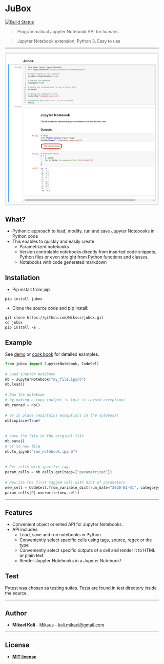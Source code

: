 
# JuBox
[![Build Status](https://travis-ci.com/Miksus/jubox.svg?branch=master)](https://travis-ci.com/Miksus/jubox)

> Programmatical Jupyter Notebook API for humans

> Jupyter Notebook extension, Python 3, Easy to use


---

![Example](docs/img/example.png "Jubox image")

## What?
- Pythonic approach to load, modify, run and save Jupyter Notebooks in Python code
- This enables to quickly and easily create:
    - Parametrized notebooks
    - Version controlable notebooks directly from inserted code snippets, Python files or even straight from Python functions and classes.
    - Notebooks with code generated markdown

## Installation

- Pip install from pip
```shell
pip install jubox
```

- Clone the source code and pip install:
```shell
git clone https://github.com/Miksus/jubox.git
cd jubox
pip install -e .
```

## Example

See [demo](docs/Demo.ipynb) or [cook book](docs/cookbook/README.md) for detailed examples. 

```python
from jubox import JupyterNotebook, CodeCell

# Load jupyter Notebook
nb = JupyterNotebook("my_file.ipynb")
nb.load()

# Run the notebook
# by making a copy (output is lost if raised exception)
nb_runned = nb()

# or in place (maintains exceptions in the notebook)
nb(inplace=True)


# save the file to the original file
nb.save()
# or to new file
nb.to_ipynb("run_notebook.ipynb")


# Get cells with specific tags
param_cells = nb.cells.get(tags=["parametrized"])

# Rewrite the first tagged cell with dict of parameters
new_cell = CodeCell.from_variable_dict(run_date="2020-01-01", category="blue")
param_cells[0].overwrite(new_cell)

```


---

## Features
- Convenient object oriented API for Jupyter Notebooks.
- API includes:
    - Load, save and run notebooks in Python
    - Conveniently select specific cells using tags, source, regex or the type
    - Conveniently select specific outputs of a cell and render it to HTML or plain text
    - Render Jupyter Notebooks in a Jupyter Notebook!

## Test
Pytest was chosen as testing suites. Tests are found in test directory inside the source. 


---

## Author

* **Mikael Koli** - [Miksus](https://github.com/Miksus) - koli.mikael@gmail.com

---
## License

- **[MIT license](http://opensource.org/licenses/mit-license.php)**